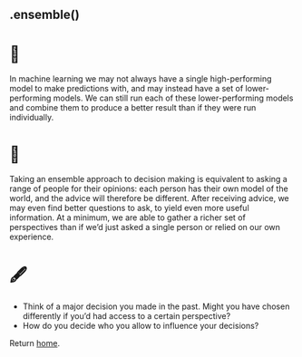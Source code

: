 ## .ensemble()

# 🔬

In machine learning we may not always have a single high-performing model to make predictions with, and may instead have a set of lower-performing models. We can still run each of these lower-performing models and combine them to produce a better result than if they were run individually. 

# 🧩

Taking an ensemble approach to decision making is equivalent to asking a range of people for their opinions: each person has their own model of the world, and the advice will therefore be different. After receiving advice, we may even find better questions to ask, to yield even more useful information. At a minimum, we are able to gather a richer set of perspectives than if we’d just asked a single person or relied on our own experience.

# 🖋️

- Think of a major decision you made in the past. Might you have chosen differently if you’d had access to a certain perspective? 
- How do you decide who you allow to influence your decisions?

Return [home](../index.md).
